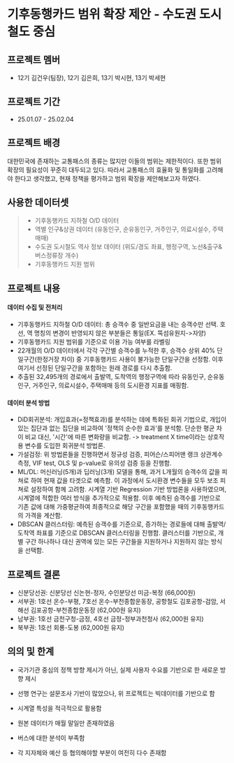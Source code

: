 # 기후동행카드 범위 확장 제안 - 수도권 도시철도 중심

## 프로젝트 멤버
- 12기 김건우(팀장), 12기 김은희, 13기 박시현, 13기 박세현
## 프로젝트 기간
* 25.01.07 - 25.02.04

## 프로젝트 배경
대한민국에 존재하는 교통패스의 종류는 많지만 이들의 범위는 제한적이다. 또한 범위 확장의 필요성이 꾸준히 대두되고 있다. 따라서 교통패스의 효율화 및 통일화를 고려해야 한다고 생각했고, 현재 정책을 평가하고 범위 확장을 제안해보고자 하였다.

## 사용한 데이터셋
> * 기후동행카드 지하철 O/D 데이터
> * 역별 인구&상권 데이터 (유동인구, 순유동인구, 거주인구, 의료시설수, 주택매매)
> * 수도권 도시철도 역사 정보 데이터 (위도/경도 좌표, 행정구역, 노선&출구&버스정류장 개수)
> * 기후동행카드 지원 범위

## 프로젝트 내용 
#### 데이터 수집 및 전처리
- 기후동행카드 지하철 O/D 데이터: 총 승객수 중 일반요금을 내는 승객수만 선택. 호선, 역 명칭의 변경이 반영되지 않은 부분들은 통일(EX. 뚝섬유원지->자양)
- 기후동행카드 지원 범위를 기준으로 이용 가능 여부를 라벨링
- 22개월의 O/D 데이터에서 각각 구간별 승객수를 누적한 후, 승객수 상위 40% 단일구간(한정거장 차이) 중 기후동행카드 사용이 불가능한 단일구간을 선정함. 이후 여기서 선정된 단일구간을 포함하는 원래 경로를 다시 추출함.
- 추출된 32,495개의 경로에서 출발역, 도착역의 행정구역에 따라 유동인구, 순유동인구, 거주인구, 의료시설수, 주택매매 등의 도시환경 지표를 매핑함.

#### 데이터 분석 방법
- DiD회귀분석: 개입효과(=정책효과)를 분석하는 데에 특화된 회귀 기법으로, 개입이 있는 집단과 없는 집단을 비교하여 '정책의 순수한 효과'를 분석함. 단순한 평균 차이 비교 대신, '시간'에 따른 변화량을 비교함. -> treatment X time이라는 상호작용 변수를 도입한 회귀분석 방법론.
- 가설검정: 위 방법론들을 진행하면서 정규성 검증, 피어슨/스피어맨 랭크 상관계수 측정, VIF test, OLS 및 p-value로 유의성 검증 등을 진행함.
- ML/DL: 머신러닝(5개)과 딥러닝(3개) 모델을 통해, 과거 L개월의 승객수의 값을 피쳐로 하여 현재 값을 타겟으로 예측함. 이 과정에서 도시환경 변수들을 모두 보조 피쳐로 설정하여 함께 고려함. 시계열 기반 Regression 기반 방법론을 사용하였으며, 시계열에 적합한 여러 방식을 추가적으로 적용함. 이후 예측된 승객수를 기반으로 기존 값에 대해 가중평균하여 최종적으로 해당 구간을 포함했을 때의 기후동행카드의 가격을 계산함.
- DBSCAN 클러스터링: 예측된 승객수를 기준으로, 증가하는 경로들에 대해 출발역/도착역 좌표를 기준으로 DBSCAN 클러스터링을 진행함. 클러스터를 기반으로, 개별 구간 하나하나 대신 권역에 있는 모든 구간들을 지원하거나 지원하지 않는 방식을 선택함.

## 프로젝트 결론 
- 신분당선권: 신분당선 신논현-정자, 수인분당선 미금-복정 (66,000원)
- 서부권: 1호선 온수-부평, 7호선 온수-부천종합운동장, 공항철도 김포공항-검암, 서해선 김포공항-부천종합운동장 (62,000원 유지)
- 남부권: 1호선 금천구청-금정, 4호선 금정-정부과천청사 (62,000원 유지)
- 북부권: 1호선 회룡-도봉 (62,000원 유지)

## 의의 및 한계
- 국가기관 중심의 정책 방향 제시가 아닌, 실제 사용자 수요를 기반으로 한 새로운 방향 제시
- 선행 연구는 설문조사 기반이 많았으나, 위 프로젝트는 빅데이터를 기반으로 함
- 시계열 특성을 적극적으로 활용함

- 원본 데이터가 매월 말일만 존재하였음
- 버스에 대한 분석이 부족함
- 각 지자체와 예산 등 협의해야할 부분이 여전히 다수 존재함
